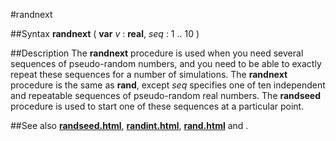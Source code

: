 
#randnext

##Syntax
**randnext** ( **var** _v_ : **real**, _seq_ : 1 .. 10 )



##Description
The **randnext** procedure is used when you need several sequences of pseudo-random numbers, and you need to be able to exactly repeat these sequences for a number of simulations. The **randnext** procedure is the same as **rand**, except _seq_ specifies one of ten independent and repeatable sequences of pseudo-random real numbers.
The **randseed** procedure is used to start one of these sequences at a particular point.



##See also
**[randseed.html](randseed)**, **[randint.html](randint)**, **[rand.html](rand)** and **[](randnext)**.


